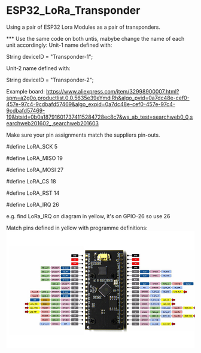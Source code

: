 # ESP32_LoRa_Transponder
Using a pair of ESP32 Lora Modules as a pair of transponders.

*** Use the same code on both untis, mabybe change the name of each unit accordingly:
Unit-1 name defined with:

String deviceID    = "Transponder-1";

Unit-2 name defined with:

String deviceID    = "Transponder-2";

Example board: https://www.aliexpress.com/item/32998900007.html?spm=a2g0o.productlist.0.0.5635e39eYmdiRh&algo_pvid=0a7dc48e-cef0-457e-97c4-9cdbafd57469&algo_expid=0a7dc48e-cef0-457e-97c4-9cdbafd57469-19&btsid=0b0a187916017374115284728ec8c7&ws_ab_test=searchweb0_0,searchweb201602_,searchweb201603

Make sure your pin assignments match the suppliers pin-outs.

#define LoRA_SCK   5

#define LoRA_MISO 19

#define LoRA_MOSI 27

#define LoRA_CS   18

#define LoRA_RST  14

#define LoRA_IRQ  26

e.g. find LoRa_IRQ on diagram in yellow, it's on GPIO-26 so use 26

Match pins defined in yellow with programme definitions:
![alt_text, width="200"](/ESP32_LORA.jpg)
